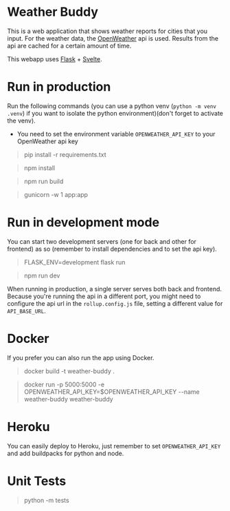 # Weather Buddy

This is a web application that shows weather reports for cities that you input. For the weather data, the [OpenWeather](https://openweathermap.org/) api is used. Results from the api are cached for a certain amount of time.

This webapp uses [Flask](https://flask.palletsprojects.com/) + [Svelte](https://svelte.dev/).

# Run in production

Run the following commands (you can use a python venv (`python -m venv .venv`) if you want to isolate the python environment)(don't forget to activate the venv).

* You need to set the environment variable `OPENWEATHER_API_KEY` to your OpenWeather api key

> pip install -r requirements.txt

> npm install

> npm run build

> gunicorn -w 1 app:app

# Run in development mode

You can start two development servers (one for back and other for frontend) as so (remember to install dependencies and to set the api key).

> FLASK_ENV=development flask run

> npm run dev

When running in production, a single server serves both back and frontend. Because you're running the api in a different port, you might need to configure the api url in the `rollup.config.js` file, setting a different value for `API_BASE_URL`.

# Docker

If you prefer you can also run the app using Docker.

> docker build -t weather-buddy .

> docker run -p 5000:5000 -e OPENWEATHER_API_KEY=$OPENWEATHER_API_KEY --name weather-buddy weather-buddy

# Heroku

You can easily deploy to Heroku, just remember to set `OPENWEATHER_API_KEY` and add buildpacks for python and node.

# Unit Tests

> python -m tests
